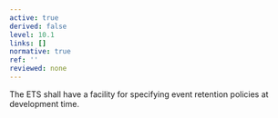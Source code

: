```yaml
---
active: true
derived: false
level: 10.1
links: []
normative: true
ref: ''
reviewed: none
---
```


The ETS shall have a facility for specifying event retention policies at development time.

